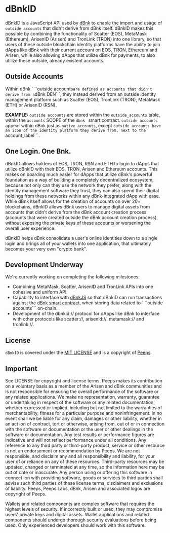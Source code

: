 # dBnkID
dBnkID is a JavaScript API used by [dBnk](https://github.com/dbnks/dbnk) to enable the import and usage of ```outside accounts``` that didn't derive from dBnk itself. dBnkID makes this possible by combining the functionality of Scatter (EOS), MetaMask (Ethereum), ArisenID (Arisen) and TronLink (TRON) into one library, so that users of these outside blockchain identity platforms have the ability to join dApps like dBnk with their current account on EOS, TRON, Ethereum and Arisen, while also allowing dApps that utilize dBnk for payments, to also utilize these outside, already existent accounts.

## Outside Accounts
Within dBnk ` ``outside accounts``` are defined as accounts that didn't derive from a ```dBnk DEN```, they instead derived from an outside identity management platform such as Scatter (EOS), TronLink (TRON), MetaMask (ETH) or ArisenID (RSN). 

**EXAMPLE:**
```outside accounts``` are stored within the ```outside_accounts``` table, within the ```accounts``` SCOPE of the  ```dbnk ``` smart contract. ```outside accounts``` appear within dBnk just as ```native accounts```, except ```outside accounts have an icon of the identity platform they derive from, next to the ```account_label```.

## One Login. One Bnk.
dBnkID allows holders of EOS, TRON, RSN and ETH to login to dApps that utilize dBnkID with their EOS, TRON, Arisen and Ethereum accounts. This makes on boarding much easier for dApps that utilize dBnk's powerful foundation as a way of building a completely decentralized ecosystem, because not only can they use the network they prefer, along with the identity management software they trust, they can also spend their digital holdings from these networks within any dBnk-integrated dApp with ease. While dBnk itself allows for the creation of accounts on over 20+ blockchains, dBnkID allows dBnk users to manage digital assets from accounts that didn't derive from the dBnk account creation process (accounts that were created outside the dBnk account creation process), without exposing the private keys of these accounts or worsening the overall user experience.

dBnkID helps dBnk consolidate a user's online identities down to a single login and brings all of your wallets into one application, that ultimately becomes your very own "crypto bank". 

## Development Underway
We're currently working on completing the following milestones:
- Combining MetaMask, Scatter, ArisenID and TronLink APIs into one cohesive and uniform API. 
- Capability to interface with [dBnkJS](https://github.com/dbnks/dbnkjs) so that dBnkID can run transactions against the [dBnk smart contract](https://github.com/dbnks/dbnk-contract), when storing data related to ` ``outside accounts``` on-chain. 
- Development of the dbnkid:// protocol for dApps like dBnk to interface with other protocols like scatter://, arisenid://, metamask:// and tronlink://. 

## License
```dBnkID``` is covered under the [MIT LICENSE](LICENSE.md) and is a copyright of [Peeps](https://dpeeps.com).

## Important
See LICENSE for copyright and license terms. Peeps makes its contribution on a voluntary basis as a member of the Arisen and dBnk communities and is not responsible for ensuring the overall performance of the software or any related applications. We make no representation, warranty, guarantee or undertaking in respect of the software or any related documentation, whether expressed or implied, including but not limited to the warranties of merchantability, fitness for a particular purpose and noninfringement. In no event shall we be liable for any claim, damages or other liability, whether in an act ion of contract, tort or otherwise, arising from, out of or in connection with the software or documentation or the user or other dealings in the software or documentation. Any test results or performance figures are indicative and will not reflect performance under all conditions. Any reference to any third party or third-party product, service or other resource is not an endorsement  or recommendation by Peeps. We are not responsible, and disclaim any and all responsibility and liability, for your user of or reliance on any of these resources. Third-party resources may be updated, changed or terminated at any time, so the information here may be out of date or inaccurate. Any person using or offering this software in connect ion with providing software, goods or services to third parties shall advise such third parties of these license terms, disclaimers and exclusions of liability. Peeps, Peeps Labs, dBnk, Arisen and associated logos are copyright of Peeps. 

Wallets and related components are complex software that requires the highest levels of security. If incorrectly built or used, they may compromise users' private keys and digital assets. Wallet applications and related components should undergo thorough security evaluations before being used. Only experienced developers should work with this software.
